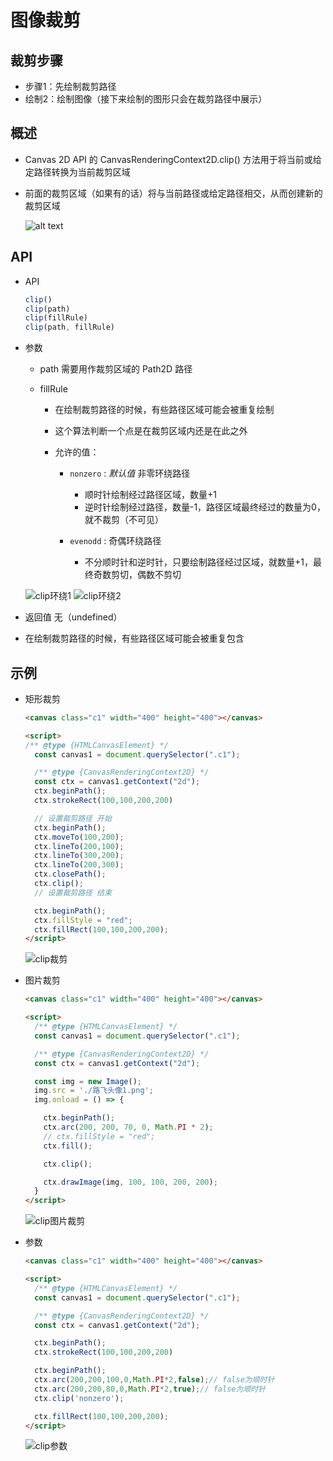 # 图像裁剪

## 裁剪步骤

+ 步骤1：先绘制裁剪路径
+ 绘制2：绘制图像（接下来绘制的图形只会在裁剪路径中展示）

## 概述

+ Canvas 2D API 的 CanvasRenderingContext2D.clip() 方法用于将当前或给定路径转换为当前裁剪区域
+ 前面的裁剪区域（如果有的话）将与当前路径或给定路径相交，从而创建新的裁剪区域

  ![alt text](images/裁剪.png)

## API

+ API

  ```js
  clip()
  clip(path)
  clip(fillRule)
  clip(path, fillRule)
  ```

+ 参数

  + path 需要用作裁剪区域的 Path2D 路径

  + fillRule

    + 在绘制裁剪路径的时候，有些路径区域可能会被重复绘制
    + 这个算法判断一个点是在裁剪区域内还是在此之外
    + 允许的值：

      + `nonzero` : *默认值* 非零环绕路径

        + 顺时针绘制经过路径区域，数量+1
        + 逆时针绘制经过路径，数量-1，路径区域最终经过的数量为0，就不裁剪（不可见）

      + `evenodd` : 奇偶环绕路径

        + 不分顺时针和逆时针，只要绘制路径经过区域，就数量+1，最终奇数剪切，偶数不剪切

  ![clip环绕1](./images/clip环绕1.png)
  ![clip环绕2](./images/clip环绕2.png)

+ 返回值 无（undefined）

+ 在绘制裁剪路径的时候，有些路径区域可能会被重复包含

## 示例

+ 矩形裁剪

  ```html
  <canvas class="c1" width="400" height="400"></canvas>

  <script>
  /** @type {HTMLCanvasElement} */
    const canvas1 = document.querySelector(".c1");

    /** @type {CanvasRenderingContext2D} */
    const ctx = canvas1.getContext("2d");
    ctx.beginPath();
    ctx.strokeRect(100,100,200,200)

    // 设置裁剪路径 开始
    ctx.beginPath();
    ctx.moveTo(100,200);
    ctx.lineTo(200,100);
    ctx.lineTo(300,200);
    ctx.lineTo(200,300);
    ctx.closePath();
    ctx.clip();
    // 设置裁剪路径 结束

    ctx.beginPath();
    ctx.fillStyle = "red";
    ctx.fillRect(100,100,200,200);
  </script>
  ```

  ![clip裁剪](./images/clip裁剪.png)

+ 图片裁剪

  ```html
  <canvas class="c1" width="400" height="400"></canvas>

  <script>
    /** @type {HTMLCanvasElement} */
    const canvas1 = document.querySelector(".c1");

    /** @type {CanvasRenderingContext2D} */
    const ctx = canvas1.getContext("2d");

    const img = new Image();
    img.src = './路飞头像1.png';
    img.onload = () => {

      ctx.beginPath();
      ctx.arc(200, 200, 70, 0, Math.PI * 2);
      // ctx.fillStyle = "red";
      ctx.fill();

      ctx.clip();

      ctx.drawImage(img, 100, 100, 200, 200);
    }
  </script>
  ```

  ![clip图片裁剪](./images/clip图片裁剪.png)

+ 参数

  ```html
  <canvas class="c1" width="400" height="400"></canvas>

  <script>
    /** @type {HTMLCanvasElement} */
    const canvas1 = document.querySelector(".c1");

    /** @type {CanvasRenderingContext2D} */
    const ctx = canvas1.getContext("2d");

    ctx.beginPath();
    ctx.strokeRect(100,100,200,200)

    ctx.beginPath();
    ctx.arc(200,200,100,0,Math.PI*2,false);// false为顺时针
    ctx.arc(200,200,80,0,Math.PI*2,true);// false为顺时针
    ctx.clip('nonzero');

    ctx.fillRect(100,100,200,200);
  </script>
  ```

  ![clip参数](./images/clip参数.png)

